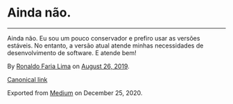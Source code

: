 Ainda não.
==========

------------------------------------------------------------------------

Ainda não. Eu sou um pouco conservador e prefiro usar as versões
estáveis. No entanto, a versão atual atende minhas necessidades de
desenvolvimento de software. E atende bem!

By
<a href="https://medium.com/@ronaldolima" class="p-author h-card">Ronaldo Faria Lima</a>
on [August 26, 2019](https://medium.com/p/4fc71ac3c8d8).

<a href="https://medium.com/@ronaldolima/ainda-n%C3%A3o-4fc71ac3c8d8" class="p-canonical">Canonical link</a>

Exported from [Medium](https://medium.com) on December 25, 2020.
